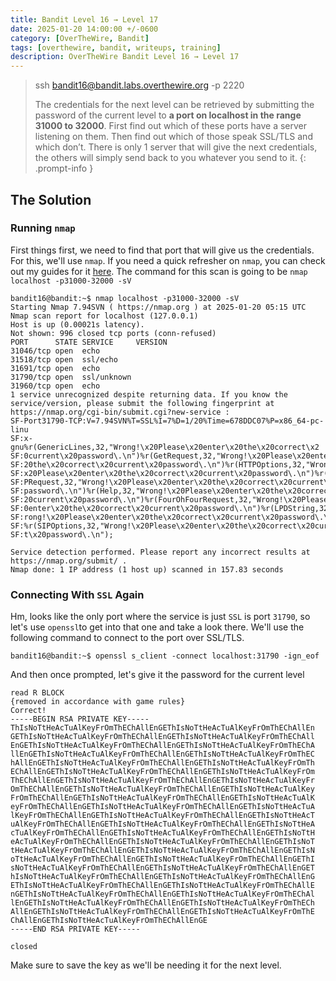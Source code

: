 ```yaml
---
title: Bandit Level 16 → Level 17
date: 2025-01-20 14:00:00 +/-0600
category: [OverTheWire, Bandit]
tags: [overthewire, bandit, writeups, training]
description: OverTheWire Bandit Level 16 → Level 17
---
```


> ssh bandit16@bandit.labs.overthewire.org -p 2220
>  
>  The credentials for the next level can be retrieved by submitting the password of the current level to **a port on localhost in the range 31000 to 32000**. First find out which of these ports have a server listening on them. Then find out which of those speak SSL/TLS and which don’t. There is only 1 server that will give the next credentials, the others will simply send back to you whatever you send to it.
{: .prompt-info }

## The Solution
### Running `nmap`
First things first, we need to find that port that will give us the credentials. For this, we'll use `nmap`. If you need a quick refresher on `nmap`, you can check out my guides for it [here](https://slavetomints.github.io/guides/guides/network-security/nmap/nmap.html). The command for this scan is going to be `nmap localhost -p31000-32000 -sV`

```terminal
bandit16@bandit:~$ nmap localhost -p31000-32000 -sV
Starting Nmap 7.94SVN ( https://nmap.org ) at 2025-01-20 05:15 UTC
Nmap scan report for localhost (127.0.0.1)
Host is up (0.00021s latency).
Not shown: 996 closed tcp ports (conn-refused)
PORT      STATE SERVICE     VERSION
31046/tcp open  echo
31518/tcp open  ssl/echo
31691/tcp open  echo
31790/tcp open  ssl/unknown
31960/tcp open  echo
1 service unrecognized despite returning data. If you know the service/version, please submit the following fingerprint at https://nmap.org/cgi-bin/submit.cgi?new-service :
SF-Port31790-TCP:V=7.94SVN%T=SSL%I=7%D=1/20%Time=678DDC07%P=x86_64-pc-linu
SF:x-gnu%r(GenericLines,32,"Wrong!\x20Please\x20enter\x20the\x20correct\x2
SF:0current\x20password\.\n")%r(GetRequest,32,"Wrong!\x20Please\x20enter\x
SF:20the\x20correct\x20current\x20password\.\n")%r(HTTPOptions,32,"Wrong!\
SF:x20Please\x20enter\x20the\x20correct\x20current\x20password\.\n")%r(RTS
SF:PRequest,32,"Wrong!\x20Please\x20enter\x20the\x20correct\x20current\x20
SF:password\.\n")%r(Help,32,"Wrong!\x20Please\x20enter\x20the\x20correct\x
SF:20current\x20password\.\n")%r(FourOhFourRequest,32,"Wrong!\x20Please\x2
SF:0enter\x20the\x20correct\x20current\x20password\.\n")%r(LPDString,32,"W
SF:rong!\x20Please\x20enter\x20the\x20correct\x20current\x20password\.\n")
SF:%r(SIPOptions,32,"Wrong!\x20Please\x20enter\x20the\x20correct\x20curren
SF:t\x20password\.\n");

Service detection performed. Please report any incorrect results at https://nmap.org/submit/ .
Nmap done: 1 IP address (1 host up) scanned in 157.83 seconds
```

### Connecting With `SSL` Again

Hm, looks like the only port where the service is just `SSL` is port `31790`, so let's use `openssl`to get into that one and take a look there. We'll use the following command to connect to the port over SSL/TLS.

```terminal
bandit16@bandit:~$ openssl s_client -connect localhost:31790 -ign_eof
```

And then once prompted, let's give it the password for the current level

```terminal
read R BLOCK
{removed in accordance with game rules}
Correct!
-----BEGIN RSA PRIVATE KEY-----
ThIsNoTtHeAcTuAlKeyFrOmThEChAllEnGEThIsNoTtHeAcTuAlKeyFrOmThEChAllEn
GEThIsNoTtHeAcTuAlKeyFrOmThEChAllEnGEThIsNoTtHeAcTuAlKeyFrOmThEChAll
EnGEThIsNoTtHeAcTuAlKeyFrOmThEChAllEnGEThIsNoTtHeAcTuAlKeyFrOmThEChA
llEnGEThIsNoTtHeAcTuAlKeyFrOmThEChAllEnGEThIsNoTtHeAcTuAlKeyFrOmThEC
hAllEnGEThIsNoTtHeAcTuAlKeyFrOmThEChAllEnGEThIsNoTtHeAcTuAlKeyFrOmTh
EChAllEnGEThIsNoTtHeAcTuAlKeyFrOmThEChAllEnGEThIsNoTtHeAcTuAlKeyFrOm
ThEChAllEnGEThIsNoTtHeAcTuAlKeyFrOmThEChAllEnGEThIsNoTtHeAcTuAlKeyFr
OmThEChAllEnGEThIsNoTtHeAcTuAlKeyFrOmThEChAllEnGEThIsNoTtHeAcTuAlKey
FrOmThEChAllEnGEThIsNoTtHeAcTuAlKeyFrOmThEChAllEnGEThIsNoTtHeAcTuAlK
eyFrOmThEChAllEnGEThIsNoTtHeAcTuAlKeyFrOmThEChAllEnGEThIsNoTtHeAcTuA
lKeyFrOmThEChAllEnGEThIsNoTtHeAcTuAlKeyFrOmThEChAllEnGEThIsNoTtHeAcT
uAlKeyFrOmThEChAllEnGEThIsNoTtHeAcTuAlKeyFrOmThEChAllEnGEThIsNoTtHeA
cTuAlKeyFrOmThEChAllEnGEThIsNoTtHeAcTuAlKeyFrOmThEChAllEnGEThIsNoTtH
eAcTuAlKeyFrOmThEChAllEnGEThIsNoTtHeAcTuAlKeyFrOmThEChAllEnGEThIsNoT
tHeAcTuAlKeyFrOmThEChAllEnGEThIsNoTtHeAcTuAlKeyFrOmThEChAllEnGEThIsN
oTtHeAcTuAlKeyFrOmThEChAllEnGEThIsNoTtHeAcTuAlKeyFrOmThEChAllEnGEThI
sNoTtHeAcTuAlKeyFrOmThEChAllEnGEThIsNoTtHeAcTuAlKeyFrOmThEChAllEnGET
hIsNoTtHeAcTuAlKeyFrOmThEChAllEnGEThIsNoTtHeAcTuAlKeyFrOmThEChAllEnG
EThIsNoTtHeAcTuAlKeyFrOmThEChAllEnGEThIsNoTtHeAcTuAlKeyFrOmThEChAllE
nGEThIsNoTtHeAcTuAlKeyFrOmThEChAllEnGEThIsNoTtHeAcTuAlKeyFrOmThEChAl
lEnGEThIsNoTtHeAcTuAlKeyFrOmThEChAllEnGEThIsNoTtHeAcTuAlKeyFrOmThECh
AllEnGEThIsNoTtHeAcTuAlKeyFrOmThEChAllEnGEThIsNoTtHeAcTuAlKeyFrOmThE
ChAllEnGEThIsNoTtHeAcTuAlKeyFrOmThEChAllEnGE
-----END RSA PRIVATE KEY-----

closed
```

Make sure to save the key as we'll be needing it for the next level.
